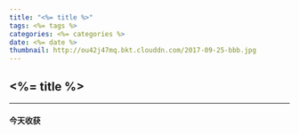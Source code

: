 ```yaml
---
title: "<%= title %>"
tags: <%= tags %>
categories: <%= categories %>
date: <%= date %>
thumbnail: http://ou42j47mq.bkt.clouddn.com/2017-09-25-bbb.jpg
---
```


## <%= title %>

---
#### 今天收获
